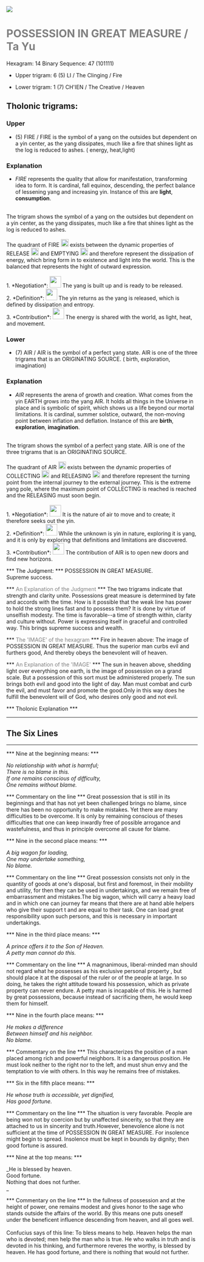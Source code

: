 

![](/assets/hexagram14.png)

# <span style="color:gray">POSSESSION IN GREAT MEASURE /  Ta Yu </span>
Hexagram: 14
Binary Sequence: 47 (101111)

* Upper trigram: 6 (5) LI / The Clinging / Fire

* Lower trigram: 1 (7) CH'IEN / The Creative / Heaven

## <span style="brown:gray">Tholonic trigrams: </span>

### <span style="brown:gray">Upper </span>

* (5) FIRE / FIRE is the symbol of a yang on the outsides but dependent on a yin center, as the yang dissipates, much like a fire that shines light as the log is reduced to ashes. ( energy, heat,light)

### <span style="brown:gray">Explanation</span>

* *FIRE* represents the quality that allow for manifestation, transforming idea to form. It is cardinal, fall equinox, descending, the perfect balance of lessening yang and increasing yin. Instance of this are **light**, **consumption**.<br/>
<br/>
The trigram shows the symbol of a yang on the outsides but dependent on a yin center, as the yang dissipates, much like a fire that shines light as the log is reduced to ashes.<br/>
<br/>
The quadrant of FIRE <img src="../Images/bc/trigram-b05.png" style="width:20px"/> exists between the dynamic properties of RELEASE <img src="../Images/bc/trigram-b06.png" style="width:20px"/> and EMPTYING <img src="../Images/bc/trigram-b04.png" style="width:20px"/> and therefore represent the dissipation of energy, which bring form in to existence and light into the world. This is the balanced that represents the hight of outward expression.<br/>
<br/>
1. *Negotiation*: <img src="../Images/bc/yang.png" style="width:30px"/> The yang is built up and is ready to be released.<br/>
2. *Definition*: <img src="../Images/bc/yin.png" style="width:30px"/> The yin returns as the yang is released, which is defined by dissipation and entropy.<br/>
3. *Contribution*: <img src="../Images/bc/yang.png" style="width:30px"/> The energy is shared with the world, as light, heat, and movement. <br/>


### <span style="brown:gray">Lower </span>

* (7) AIR / AIR is the symbol of a perfect yang state. AIR is one of the three trigrams that is an ORIGINATING SOURCE. ( birth, exploration, imagination)

### <span style="brown:gray">Explanation</span>

* *AIR* represents the arena of growth and creation. What comes from the yin EARTH grows into the yang AIR. It holds all things in the Universe in place and is symbolic of spirit, which shows us a life beyond our mortal limitations.  It is cardinal, summer solstice, outward, the non-moving point between inflation and deflation. Instance of this are **birth**, **exploration**, **imagination**.<br/>
<br/>
The trigram shows the symbol of a perfect yang state. AIR is one of the three trigrams that is an ORIGINATING SOURCE.<br/>
<br/>
The quadrant of AIR <img src="../Images/bc/trigram-b07.png" style="width:20px"/> exists between the dynamic properties of COLLECTING <img src="../Images/bc/trigram-b03.png" style="width:20px"/> and RELEASING <img src="../Images/bc/trigram-b06.png" style="width:20px"/> and therefore represent the turning point from the internal journey to the external journey. This is the extreme yang pole, where the maximum point of COLLECTING is reached is reached and the RELEASING must soon begin.<br/>
<br/>
1. *Negotiation*: <img src="../Images/bc/yang.png" style="width:30px"/> It is the nature of air to move and to create; it therefore seeks out the yin.<br/>
2. *Definition*: <img src="../Images/bc/yang.png" style="width:30px"/> While the unknown is yin in nature, exploring it is yang, and it is only by exploring that definitions and limitations are discovered.<br/>
3. *Contribution*: <img src="../Images/bc/yang.png" style="width:30px"/> The contribution of AIR is to open new doors and find new horizons. 



*** The Judgment: ***
POSSESSION IN GREAT MEASURE.<br/>
Supreme success.


*** <span style="color:gray">An Explanation of the Judgment</span> ***
The two trigrams indicate that strength and clarity unite. Possessions great measure is determined by fate and accords with the time. How is it possible that the weak line has power to hold the strong lines fast and to possess them? It is done by virtue of unselfish modesty. The time is favorable--a time of strength within, clarity and culture without. Power is expressing itself in graceful and controlled way. This brings supreme success and wealth.

*** <span style="color:gray">The 'IMAGE' of the hexagram</span> ***
Fire in heaven above: The image of POSSESSION IN GREAT MEASURE. Thus the superior man curbs evil and furthers good, And thereby obeys the benevolent will of heaven.

*** <span style="color:gray">An Explanation of the 'IMAGE'</span> ***
The sun in heaven above, shedding light over everything one earth, is the image of possession on a grand scale. But a possession of this sort must be administered properly. The sun brings both evil and good into the light of day. Man must combat and curb the evil, and must favor and promote the good.Only in this way does he fulfill the benevolent will of God, who desires only good and not evil.

*** <span style="brown:gray">Tholonic Explanation </span> ***





---
## The Six Lines ##
---
*** Nine at the beginning means: ***

_No relationship with what is harmful; <br/>
There is no blame in this.<br/>
If one remains conscious of difficulty, <br/>
One remains without blame._

*** Commentary on the line ***
Great possession that is still in its beginnings and that has not yet been challenged brings no blame, since there has been no opportunity to make mistakes. Yet there are many difficulties to be overcome. It is only by remaining conscious of theses difficulties that one can keep inwardly free of possible arrogance and wastefulness, and thus in principle overcome all cause for blame.

*** Nine in the second place means: ***

_A big wagon for loading,<br/>
One may undertake something,<br/>
No blame._

*** Commentary on the line ***
Great possession consists not only in the quantity of goods at one's disposal, but first and foremost, in their mobility and utility, for then they can be used in undertakings, and we remain free of embarrassment and mistakes.The big wagon, which will carry a heavy load and in which one can journey far means that there are at hand able helpers who give their support t and are equal to their task. One can load great responsibility upon such persons, and this is necessary in important undertakings.

*** Nine in the third place means: ***

_A prince offers it to the Son of Heaven.<br/>
A petty man cannot do this._

*** Commentary on the line ***
A magnanimous, liberal-minded man should not regard what he possesses as his exclusive personal property , but should place it at the disposal of the ruler or of the people at large. In so doing, he takes the right attitude toward his possession, which as private property can never endure. A petty man is incapable of this. He is harmed by great possessions, because instead of sacrificing them, he would keep them for himself.

*** Nine in the fourth place means: ***

_He makes a difference<br/>
Between himself and his neighbor.<br/>
No blame._

*** Commentary on the line ***
This characterizes the position of a man placed among rich and powerful neighbors. It is a dangerous position. He must look neither to the right nor to the left, and must shun envy and the temptation to vie with others. In this way he remains free of mistakes.

*** Six in the fifth place means: ***

_He whose truth is accessible, yet dignified,<br/>
Has good fortune._

*** Commentary on the line ***
The situation is very favorable. People are being won not by coercion but by unaffected sincerity, so that they are attached to us in sincerity and truth.However, benevolence alone is not sufficient at the time of POSSESSION IN GREAT MEASURE. For insolence might begin to spread. Insolence must be kept in bounds by dignity; then good fortune is assured.

*** Nine at the top means: ***

_He is blessed by heaven.<br/>
Good fortune.<br/>
Nothing that does not further.<br/>
_

*** Commentary on the line ***
In the fullness of possession and at the height of power, one remains modest and gives honor to the sage who stands outside the affairs of the world. By this means one puts oneself under the beneficent influence descending from heaven, and all goes well. <br/>
<br/>
Confucius says of this line: To bless means to help. Heaven helps the man who is devoted; men help the man who is true. He who walks in truth and is devoted in his thinking, and furthermore reveres the worthy, is blessed by heaven. He has good fortune, and there is nothing that would not further. 

